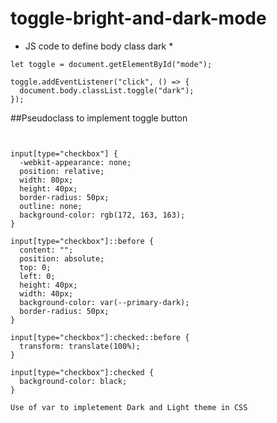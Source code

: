 # toggle-bright-and-dark-mode

* JS code to define body class dark *


``` 
let toggle = document.getElementById("mode");

toggle.addEventListener("click", () => {
  document.body.classList.toggle("dark");
});

```

##Pseudoclass to implement toggle button 

```shell


input[type="checkbox"] {
  -webkit-appearance: none;
  position: relative;
  width: 80px;
  height: 40px;
  border-radius: 50px;
  outline: none;
  background-color: rgb(172, 163, 163);
}

input[type="checkbox"]::before {
  content: "";
  position: absolute;
  top: 0;
  left: 0;
  height: 40px;
  width: 40px;
  background-color: var(--primary-dark);
  border-radius: 50px;
}

input[type="checkbox"]:checked::before {
  transform: translate(100%);
}

input[type="checkbox"]:checked {
  background-color: black;
}

```

`Use of var to impletement Dark and Light theme in CSS` 
